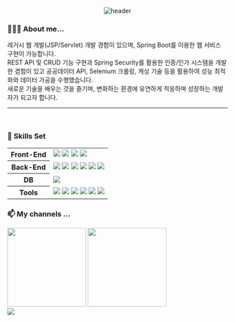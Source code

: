 <div align=center>

  ![header](https://capsule-render.vercel.app/api?type=venom&color=timeAuto&height=300&section=header&text=Welcome&fontSize=60)
  
</div>

<div>

### **🙋🏻‍♂️ About me...**
레거시 웹 개발(JSP/Servlet) 개발 경험이 있으며, Spring Boot를 이용한 웹 서비스 구현이 가능합니다.<br/>
REST API 및 CRUD 기능 구현과 Spring Security를 활용한 인증/인가 시스템을 개발한 겸험이 있고 공공데이터 API, Selenium 크롤링, 캐싱 기술 등을 활용하여 성능 최적화와 데이터 가공을 수행했습니다.<br/>
새로운 기술을 배우는 것을 즐기며, 변화하는 환경에 유연하게 적응하며 성장하는 개발자가 되고자 합니다.<br/>

---
<br/>

### 🧐 Skills Set

<table>
  <tr>
    <th>Front-End</th>
    <td>
      <img src="https://img.shields.io/badge/HTML/CSS-E34F26?style=flat-square&logo=HTML5&logoColor=white" />
      <img src="https://img.shields.io/badge/JavaScript-F7DF1E?style=flat-square&logo=JavaScript&logoColor=black" />
      <img src="https://img.shields.io/badge/React-61DAFB?style=flat-square&logo=React&logoColor=black" />
      <img src="https://img.shields.io/badge/REST API-005571?style=flat-square&logoColor=white" />
    </td>
  </tr>
  <tr>
    <th>Back-End</th>
    <td>
      <img src="https://img.shields.io/badge/Java-000000?style=flat-square&logo=Java&logoColor=white" />
      <img src="https://img.shields.io/badge/Spring-6dd33f?style=flat-square&logoColor=white" />
      <img src="https://img.shields.io/badge/SpringBoot-6DB33F?style=flat-square&logo=Spring&logoColor=white" />
      <img src="https://img.shields.io/badge/SpringSecurity-6DB33F?style=flat-square&logo=SpringSecurity&logoColor=white" />
      <img src="https://img.shields.io/badge/MyBatis-b61a20?style=flat-square&logoColor=white" />
      <img src="https://img.shields.io/badge/JSP/Servlet-d3d3d3?style=flat-square&logo=java&logoColor=black" />
    </td>
  </tr>
  <tr>
    <th>DB</th>
    <td>
      <img src="https://img.shields.io/badge/Oracle-F80000?style=flat-square&logo=Oracle&logoColor=white" />
    </td>
  </tr>
  <tr>
    <th>Tools</th>
    <td>
      <img src="https://img.shields.io/badge/VSCode-007ACC?style=flat-square&logo=VisualStudioCode&logoColor=white" />
      <img src="https://img.shields.io/badge/IntelliJ-000000?style=flat-square&logo=IntelliJIDEA&logoColor=white" />
      <img src="https://img.shields.io/badge/Eclipse-2C2255?style=flat-square&logo=EclipseIDE&logoColor=white" />
      <img src="https://img.shields.io/badge/Git-F05032?style=flat-square&logo=Git&logoColor=white" />
      <img src="https://img.shields.io/badge/GitHub-181717?style=flat-square&logo=GitHub&logoColor=white" />
      <img src="https://img.shields.io/badge/STS-6DB33F?style=flat-square&logo=Spring&logoColor=black" />
    </td>
  </tr>
</table>

### **📫 My channels ...**

<div align=left >
  <img height=180 src="https://github-readme-stats.vercel.app/api?username=glsh0725&show_icons=true" />
  <img height=180 src="https://github-readme-stats.vercel.app/api/top-langs/?username=glsh0725&layout=compact&exclude_repo=python-practice" />
</div>

<a href="https://github.com/glsh0725?tab=repositories">
  <img src="https://img.shields.io/badge/GitHub-181717?style=flat-square&logo=GitHub&logoColor=white" />
</a>
<br/>


<!--
**glsh0725/glsh0725** is a ✨ _special_ ✨ repository because its `README.md` (this file) appears on your GitHub profile.

Here are some ideas to get you started:

- 🔭 I’m currently working on ...
- 🌱 I’m currently learning ...
- 👯 I’m looking to collaborate on ...
- 🤔 I’m looking for help with ...
- 💬 Ask me about ...
- 📫 How to reach me: ...
- 😄 Pronouns: ...
- ⚡ Fun fact: ...
-->

